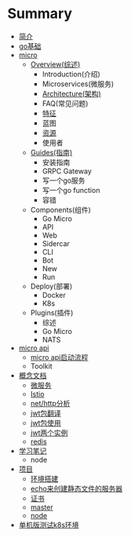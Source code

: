 # Summary

* [简介](README.md)
* [go基础](goji-chu.md)
* [micro](micro.md)
  * [Overview\(综述\)](micro/overviewzong-8ff029.md)
    * Introduction\(介绍\)
    * Microservices\(微服务\)
    * [Architecture\(架构\)](micro/overviewzong-8ff029/architecturejia-678429.md)
    * FAQ\(常见问题\)
    * [特征](micro/overviewzong-8ff029/featureste-5f8129.md)
    * 蓝图
    * [资源](micro/overviewzong-8ff029/resources.md)
    * 使用者
  * [Guides\(指南\)](micro/guideszhi-535729.md)
    * 安装指南
    * GRPC Gateway
    * 写一个go服务
    * 写一个go function
    * 容错
  * Components\(组件\)
    * Go Micro
    * API
    * Web
    * Sidercar
    * CLI
    * Bot
    * New
    * Run
  * Deploy\(部署\)
    * Docker
    * K8s
  * Plugins\(插件\)
    * 综述
    * Go Micro
    * NATS
* [micro api](micro-api.md)
  * [micro api启动流程](micro-api/micro-apiqi-dong-liu-cheng.md)
  * Toolkit
* [概念文档](gai-nian-wen-dang.md)
  * [微服务](gai-nian-wen-dang/wei-fu-wu.md)
  * [Istio](gai-nian-wen-dang/istio.md)
  * [net/http分析](gai-nian-wen-dang/nethttpfen-xi.md)
  * [jwt包翻译](gai-nian-wen-dang/jwtbao-fan-yi.md)
  * [jwt包使用](gai-nian-wen-dang/jwtbao-shi-yong.md)
  * [jwt两个实例](gai-nian-wen-dang/jwtliang-ge-shi-li.md)
  * [redis](gai-nian-wen-dang/redis.md)
* [学习笔记](xue-xi-bi-ji.md)
  * node
* [项目](xiang-mu.md)
  * [环境搭建](xiang-mu/huan-jing-da-jian.md)
  * [echo来创建静态文件的服务器](xiang-mu/echolai-chuang-jian-jing-tai-wen-jian-de-fu-wu-qi.md)
  * [证书](xiang-mu/zheng-shu.md)
  * [master](xiang-mu/master.md)
  * [node](xiang-mu/node.md)
* [单机版测试k8s环境](dan-ji-ban-ce-shi-k8s-huan-jing.md)

